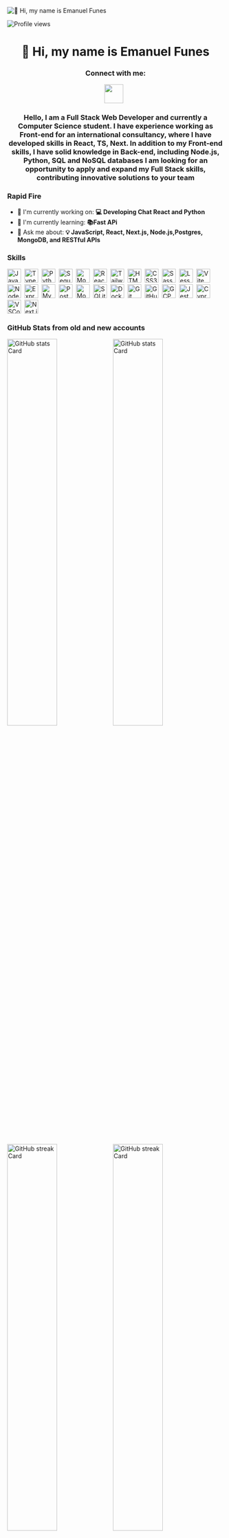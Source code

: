 ![👋 Hi, my name is Emanuel Funes](https://static.wixstatic.com/media/53fad0_ce0704caa0174d6aa9b2b8101a62fa77~mv2.gif)

![Profile views](https://komarev.com/ghpvc/?username=EmanFun&label=Profile%20views&color=0e75b6&style=flat)

<div id="toc">
  <ul align="center" style="list-style: none">
    <summary>
      <h1>
        👋 Hi, my name is Emanuel Funes
      </h1>
    </summary>
  </ul>
</div>

**<h3 align="center">Connect with me:</h3>** 
<p align="center"><a href="www.linkedin.com/in/emanuelfun" target="_blank"><img src="https://img.shields.io/badge/LinkedIn-0077B5?style=flat&logo=linkedin&logoColor=white" height="44" style="margin-right: 8px"></a></p>

 **<h3 align="center">Hello, I am a Full Stack Web Developer and currently a Computer Science student. I have experience working as Front-end for an international consultancy, where I have developed skills in React, TS, Next. In addition to my Front-end skills, I have solid knowledge in Back-end, including Node.js, Python, SQL and NoSQL databases I am looking for an opportunity to apply and expand my Full Stack skills, contributing innovative solutions to your team</h3>**

**<h3 align="left">Rapid Fire</h3>**

- 💼 I'm currently working on: **💻 Developing Chat React and Python**
- 🌱 I'm currently learning: **📚Fast APi**
- 💬 Ask me about: **💡 JavaScript, React, Next.js, Node.js,Postgres, MongoDB, and RESTful APIs**

 **<h3 align="left">Skills</h3>**

<div style="display: flex; flex-wrap: wrap; gap: 4px; justify-content: left;"><img src="https://cdn.jsdelivr.net/gh/devicons/devicon/icons/javascript/javascript-original.svg" height="32" alt="JavaScript" style="margin-right: 4px"> <img src="https://cdn.jsdelivr.net/gh/devicons/devicon/icons/typescript/typescript-original.svg" height="32" alt="TypeScript" style="margin-right: 4px"> <img src="https://cdn.jsdelivr.net/gh/devicons/devicon/icons/python/python-original.svg" height="32" alt="Python" style="margin-right: 4px"> <img src="https://cdn.jsdelivr.net/gh/devicons/devicon/icons/sequelize/sequelize-original.svg" height="32" alt="Sequelize" style="margin-right: 4px"> <img src="https://cdn.jsdelivr.net/gh/devicons/devicon/icons/mongoose/mongoose-original.svg" height="32" alt="Mongoose" style="margin-right: 4px"> <img src="https://cdn.jsdelivr.net/gh/devicons/devicon/icons/react/react-original.svg" height="32" alt="React" style="margin-right: 4px"> <img src="https://cdn.jsdelivr.net/gh/devicons/devicon@latest/icons/tailwindcss/tailwindcss-original.svg" height="32" alt="Tailwind CSS" style="margin-right: 4px"> <img src="https://cdn.jsdelivr.net/gh/devicons/devicon/icons/html5/html5-original.svg" height="32" alt="HTML5" style="margin-right: 4px"> <img src="https://cdn.jsdelivr.net/gh/devicons/devicon/icons/css3/css3-original.svg" height="32" alt="CSS3" style="margin-right: 4px"> <img src="https://cdn.jsdelivr.net/gh/devicons/devicon/icons/sass/sass-original.svg" height="32" alt="Sass" style="margin-right: 4px"> <img src="https://cdn.jsdelivr.net/gh/devicons/devicon/icons/less/less-plain-wordmark.svg" height="32" alt="Less" style="margin-right: 4px"> <img src="https://cdn.jsdelivr.net/gh/devicons/devicon@latest/icons/vitejs/vitejs-original.svg" height="32" alt="Vite" style="margin-right: 4px"> <img src="https://cdn.jsdelivr.net/gh/devicons/devicon@latest/icons/nodejs/nodejs-original-wordmark.svg" height="32" alt="Node.js" style="margin-right: 4px"> <img src="https://cdn.jsdelivr.net/gh/devicons/devicon@latest/icons/express/express-original-wordmark.svg" height="32" alt="Express" style="margin-right: 4px"> <img src="https://cdn.jsdelivr.net/gh/devicons/devicon@latest/icons/mysql/mysql-original-wordmark.svg" height="32" alt="MySQL" style="margin-right: 4px"> <img src="https://cdn.jsdelivr.net/gh/devicons/devicon@latest/icons/postgresql/postgresql-original-wordmark.svg" height="32" alt="PostgreSQL" style="margin-right: 4px"> <img src="https://cdn.jsdelivr.net/gh/devicons/devicon@latest/icons/mongodb/mongodb-original-wordmark.svg" height="32" alt="MongoDB" style="margin-right: 4px"> <img src="https://cdn.jsdelivr.net/gh/devicons/devicon@latest/icons/sqlite/sqlite-original-wordmark.svg" height="32" alt="SQLite" style="margin-right: 4px"> <img src="https://cdn.jsdelivr.net/gh/devicons/devicon@latest/icons/docker/docker-original-wordmark.svg" height="32" alt="Docker" style="margin-right: 4px"> <img src="https://cdn.jsdelivr.net/gh/devicons/devicon@latest/icons/git/git-original-wordmark.svg" height="32" alt="Git" style="margin-right: 4px"> <img src="https://cdn.jsdelivr.net/gh/devicons/devicon@latest/icons/github/github-original-wordmark.svg" height="32" alt="GitHub" style="margin-right: 4px"> <img src="https://cdn.jsdelivr.net/gh/devicons/devicon/icons/googlecloud/googlecloud-original.svg" height="32" alt="GCP" style="margin-right: 4px"> <img src="https://cdn.jsdelivr.net/gh/devicons/devicon/icons/jest/jest-plain.svg" height="32" alt="Jest" style="margin-right: 4px"> <img src="https://cdn.jsdelivr.net/gh/devicons/devicon@latest/icons/cypressio/cypressio-original-wordmark.svg" height="32" alt="Cypress" style="margin-right: 4px"> <img src="https://cdn.jsdelivr.net/gh/devicons/devicon@latest/icons/vscode/vscode-original.svg" height="32" alt="VSCode" style="margin-right: 4px"> <img src="https://cdn.jsdelivr.net/gh/devicons/devicon/icons/nextjs/nextjs-original.svg" height="32" alt="Next.js" style="margin-right: 4px"></div>

 **<h3 align="left">GitHub Stats from old and new accounts</h3>**

<p align="left">
  <img width="48%" src="https://github-readme-stats.vercel.app/api?username=EmanuelFuneS&theme=merko&hide_title=false&hide_rank=false&show_icons=false&include_all_commits=false&count_private=true&line_height=23" alt="GitHub stats Card" />
  <img width="48%" src="https://github-readme-stats.vercel.app/api?username=EmanFun&theme=onedark&hide_title=false&hide_rank=false&show_icons=false&include_all_commits=false&count_private=true&line_height=23" alt="GitHub stats Card" />
  <img width="48%" src="https://streak-stats.demolab.com/?user=EmanuelFuneS&theme=merko&hide_border=false&date_format=M+j%5B%2C+Y%5D&mode=daily&hide_total_contributions=false&hide_current_streak=false&hide_longest_streak=false&card_height=200" alt="GitHub streak Card" />
  <img width="48%" src="https://streak-stats.demolab.com/?user=EmanFun&theme=onedark&hide_border=false&date_format=M+j%5B%2C+Y%5D&mode=daily&hide_total_contributions=false&hide_current_streak=false&hide_longest_streak=false&card_height=200" alt="GitHub streak Card" />
</p>


<p align="center">
  <img width="48%" src="https://github-readme-stats.vercel.app/api/top-langs?username=EmanuelFuneS&theme=tokyonight&hide_title=false&layout=compact&langs_count=6&hide_progress=false&card_width=400" alt="GitHub top-langs Card" />
</p>
